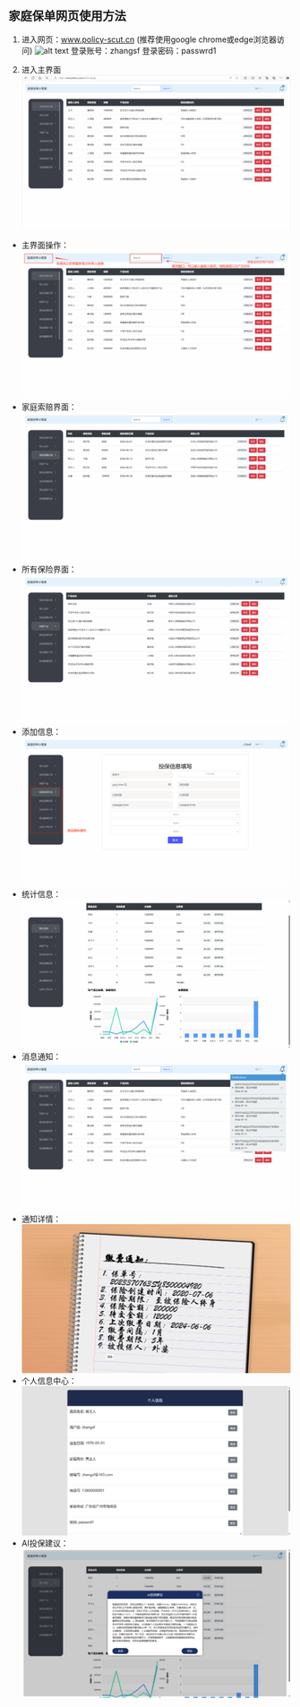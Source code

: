 ## 家庭保单网页使用方法
1. 进入网页：www.policy-scut.cn (推荐使用google chrome或edge浏览器访问)
![alt text](./photo/image-1.png)
登录账号：zhangsf
登录密码：passwrd1

2. 进入主界面
![alt text](./photo/image-2.png)
- 主界面操作：
![alt text](./photo/image-3.png)
- 家庭索赔界面：
![alt text](./photo/image-4.png)
- 所有保险界面：
![alt text](./photo/image-5.png)
- 添加信息：
![alt text](./photo/image-6.png)
- 统计信息：
![alt text](./photo/image-7.png)
- 消息通知：
![alt text](./photo/image-8.png)
- 通知详情：
![alt text](./photo/image-9.png)
- 个人信息中心：
![alt text](./photo/image-10.png)
- AI投保建议：
![alt text](./photo/image-11.png)